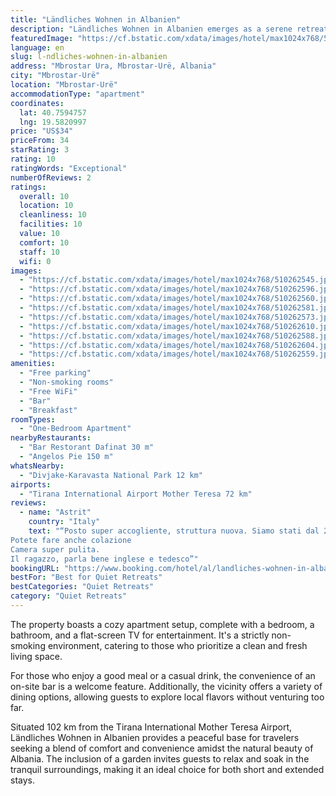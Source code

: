 ```yaml
---
title: "Ländliches Wohnen in Albanien"
description: "Ländliches Wohnen in Albanien emerges as a serene retreat located in the quaint Mbrostar-Urë, a mere 49 km from the vibrant Independence Square."
featuredImage: "https://cf.bstatic.com/xdata/images/hotel/max1024x768/510262545.jpg?k=6889a0e77c36b5c610c613e2b81efcbf2de8ba6feede8093563381160d95ad8a&o=&hp=1"
language: en
slug: l-ndliches-wohnen-in-albanien
address: "Mbrostar Ura, Mbrostar-Urë, Albania"
city: "Mbrostar-Urë"
location: "Mbrostar-Urë"
accommodationType: "apartment"
coordinates:
  lat: 40.7594757
  lng: 19.5820997
price: "US$34"
priceFrom: 34
starRating: 3
rating: 10
ratingWords: "Exceptional"
numberOfReviews: 2
ratings:
  overall: 10
  location: 10
  cleanliness: 10
  facilities: 10
  value: 10
  comfort: 10
  staff: 10
  wifi: 0
images:
  - "https://cf.bstatic.com/xdata/images/hotel/max1024x768/510262545.jpg?k=6889a0e77c36b5c610c613e2b81efcbf2de8ba6feede8093563381160d95ad8a&o=&hp=1"
  - "https://cf.bstatic.com/xdata/images/hotel/max1024x768/510262596.jpg?k=9d3f7c208ea859af954d5761b912a614548587bfa2d0ea72ae042b5963fad32f&o=&hp=1"
  - "https://cf.bstatic.com/xdata/images/hotel/max1024x768/510262560.jpg?k=53b22ec2855dcc53b6a75b6253532abd3d6e7c0f2d37757d34d7f3538c66f511&o=&hp=1"
  - "https://cf.bstatic.com/xdata/images/hotel/max1024x768/510262581.jpg?k=7cc2e82cb9fa78ec5f1bf35d8d99df91a8058e7caa6c2a9109c43ad3ef3339e7&o=&hp=1"
  - "https://cf.bstatic.com/xdata/images/hotel/max1024x768/510262573.jpg?k=43792da96e6207f0c178e5ac15e892ee5b28ee2393cde70553c2c4a0b085d6db&o=&hp=1"
  - "https://cf.bstatic.com/xdata/images/hotel/max1024x768/510262610.jpg?k=d509fc704b28b18465248917e165d9913ceac6f7a9256cb655d4831464054a67&o=&hp=1"
  - "https://cf.bstatic.com/xdata/images/hotel/max1024x768/510262588.jpg?k=7989cb9c2b097c91d8fbb8291f14bb2869f7b5b2d890c89b9b54d5d906748809&o=&hp=1"
  - "https://cf.bstatic.com/xdata/images/hotel/max1024x768/510262604.jpg?k=105dec51b28e2314cccc82df5cc4ecc7b26e366e1fc7b1f39402dbc2c0b61d51&o=&hp=1"
  - "https://cf.bstatic.com/xdata/images/hotel/max1024x768/510262559.jpg?k=2c4f33c78b37f156981f214686048d01c1a9c17456434e019047ac55223e9efc&o=&hp=1"
amenities:
  - "Free parking"
  - "Non-smoking rooms"
  - "Free WiFi"
  - "Bar"
  - "Breakfast"
roomTypes:
  - "One-Bedroom Apartment"
nearbyRestaurants:
  - "Bar Restorant Dafinat 30 m"
  - "Angelos Pie 150 m"
whatsNearby:
  - "Divjake-Karavasta National Park 12 km"
airports:
  - "Tirana International Airport Mother Teresa 72 km"
reviews:
  - name: "Astrit"
    country: "Italy"
    text: "“Posto super accogliente, struttura nuova. Siamo stati dal 29 al 2 gennaio, assolutamente consigliato.
Potete fare anche colazione
Camera super pulita.
Il ragazzo, parla bene inglese e tedesco”"
bookingURL: "https://www.booking.com/hotel/al/landliches-wohnen-in-albanien.en-gb.html?aid=8035640"
bestFor: "Best for Quiet Retreats"
bestCategories: "Quiet Retreats"
category: "Quiet Retreats"
---
```


The property boasts a cozy apartment setup, complete with a bedroom, a bathroom, and a flat-screen TV for entertainment. It's a strictly non-smoking environment, catering to those who prioritize a clean and fresh living space.

For those who enjoy a good meal or a casual drink, the convenience of an on-site bar is a welcome feature. Additionally, the vicinity offers a variety of dining options, allowing guests to explore local flavors without venturing too far.

Situated 102 km from the Tirana International Mother Teresa Airport, Ländliches Wohnen in Albanien provides a peaceful base for travelers seeking a blend of comfort and convenience amidst the natural beauty of Albania. The inclusion of a garden invites guests to relax and soak in the tranquil surroundings, making it an ideal choice for both short and extended stays.